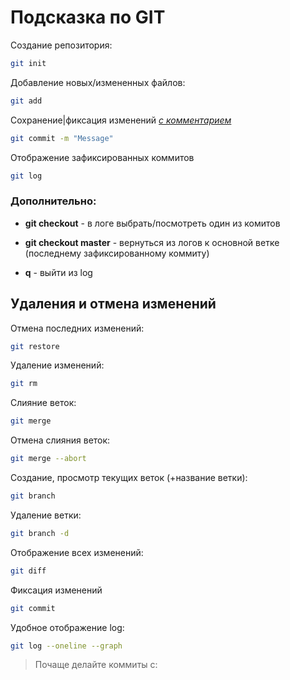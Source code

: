 # Подсказка по GIT

Создание репозитория:
```sh
git init
```
Добавление новых/измененных файлов:
```sh
git add
```

Сохранение|фиксация изменений [*с комментарием*](http.example.com "-m значит message, а в кавычках сам комментарий")
```sh
git commit -m "Message"
```

Отображение зафиксированных коммитов
```sh
git log
```
### Дополнительно:


* **git checkout** - в логе выбрать/посмотреть один из комитов

* **git checkout master** - вернуться из логов к основной ветке (последнему зафиксированному коммиту)
* **q** - выйти из log

## Удаления и отмена изменений

Отмена последних изменений:
```sh
git restore
```

Удаление изменений:
```sh
git rm
```
Слияние веток:
```sh
git merge
```
Отмена слияния веток:
```sh
git merge --abort
```
Создание, просмотр текущих веток (+название ветки):
```sh
git branch
```
Удаление ветки:
```sh
git branch -d
```
Отображение всех изменений:
```sh
git diff
```
Фиксация изменений
```sh
git commit
```
Удобное отображение log:
```sh
git log --oneline --graph
```
> Почаще делайте коммиты с: